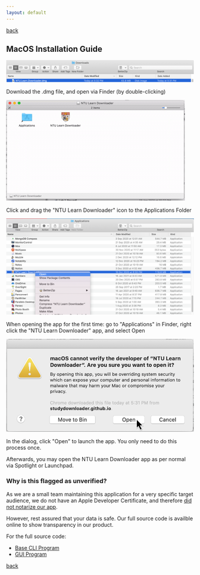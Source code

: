 ```yaml
---
layout: default
---
```


[back](./)

## MacOS Installation Guide

<img src="/images/macos_installation_guide/1.png" alt="step 1">

Download the .dmg file, and open via Finder (by double-clicking)

<img src="/images/macos_installation_guide/2.gif" alt="step 2">

Click and drag the "NTU Learn Downloader" icon to the Applications Folder

<img src="/images/macos_installation_guide/3.png" alt="step 3">

When opening the app for the first time: go to "Applications" in Finder, right click the "NTU Learn Downloader" app, and select Open

<img src="/images/macos_installation_guide/4.png" alt="step 4">

In the dialog, click "Open" to launch the app. You only need to do this process once.

Afterwards, you may open the NTU Learn Downloader app as per normal via Spotlight or Launchpad.

### Why is this flagged as unverified?

As we are a small team maintaining this application for a very specific target audience, we do not have an Apple Developer Certificate, and therefore [did not notarize our app](https://developer.apple.com/documentation/xcode/notarizing_macos_software_before_distribution).

However, rest assured that your data is safe. Our full source code is availble online to show transparency in our product.

For the full source code:

- [Base CLI Program](https://github.com/leafgecko/NTULearn-Downloader)
- [GUI Program](https://github.com/leafgecko/NTULearn-Downloader-GUI)

[back](./)
